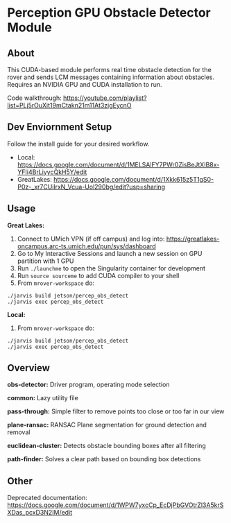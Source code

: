 # Perception GPU Obstacle Detector Module
## About 

This CUDA-based module performs real time obstacle detection for the rover 
and sends LCM messages containing information about obstacles. Requires an NVIDIA 
GPU and CUDA installation to run.

Code walkthrough: https://youtube.com/playlist?list=PLj5rOuXit19mCtakn21m11At3zjgEycnO

## Dev Enviornment Setup

Follow the install guide for your desired workflow. 
- Local: https://docs.google.com/document/d/1MELSAlFY7PWr0ZisBeJtXIB8x-YFIi4BrLiyycQkH5Y/edit
- GreatLakes: https://docs.google.com/document/d/1Xkk615z5T1gS0-P0z-_xr7CUilrxN_Vcua-Uol290bg/edit?usp=sharing
   
## Usage

**Great Lakes:** 
1. Connect to UMich VPN (if off campus) and log into: https://greatlakes-oncampus.arc-ts.umich.edu/pun/sys/dashboard
2. Go to My Interactive Sessions and launch a new session on GPU partition with 1 GPU 
3. Run `./launchme` to open the Singularity container for development 
4. Run `source sourceme` to add CUDA compiler to your shell  
5. From `mrover-workspace` do:
```
./jarvis build jetson/percep_obs_detect
./jarvis exec percep_obs_detect
```

**Local:**
1. From `mrover-workspace` do:
```
./jarvis build jetson/percep_obs_detect
./jarvis exec percep_obs_detect
```
## Overview
**obs-detector:** Driver program, operating mode selection

**common:** Lazy utility file

**pass-through:** Simple filter to remove points too close or too far in our view

**plane-ransac:** RANSAC Plane segmentation for ground detection and removal

**euclidean-cluster:** Detects obstacle bounding boxes after all filtering 

**path-finder:** Solves a clear path based on bounding box detections 

## Other
Deprecated documentation: https://docs.google.com/document/d/1WPW7yxcCp_EcDjPbGVOtrZl3A5krSXDas_pcxD3N2IM/edit


